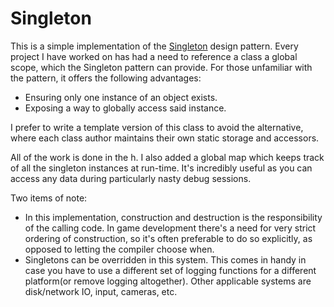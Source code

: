 # Singleton

This is a simple implementation of the [Singleton](https://en.wikipedia.org/wiki/Singleton_pattern) design pattern.  Every project I have worked on has had a need to reference a class a global scope, which the Singleton pattern can provide.  For those unfamiliar with the pattern, it offers the following advantages:
* Ensuring only one instance of an object exists.
* Exposing a way to globally access said instance.

I prefer to write a template version of this class to avoid the alternative, where each class author maintains their own static storage and accessors.
 
All of the work is done in the h.  I also added a global map which keeps track of all the singleton instances at run-time.  It's incredibly useful as you can access any data during particularly nasty debug sessions.
 
Two items of note:
* In this implementation, construction and destruction is the responsibility of the calling code.  In game development there's a need for very strict ordering of construction, so it's often preferable to do so explicitly, as opposed to letting the compiler choose when.
* Singletons can be overridden in this system.  This comes in handy in case you have to use a different set of logging functions for a different platform(or remove logging altogether).  Other applicable systems are disk/network IO, input, cameras, etc.
